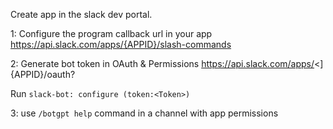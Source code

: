 Create app in the slack dev portal.

1: Configure the program callback url in your app
https://api.slack.com/apps/{APPID}/slash-commands

2: Generate bot token in OAuth & Permissions
https://api.slack.com/apps/<]{APPID}/oauth?

Run `slack-bot: configure (token:<Token>)`

3: use `/botgpt help` command in a channel with app permissions